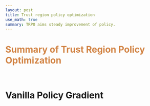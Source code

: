 ```yaml
---
layout: post
title: Trust region policy optimization
use_math: true
summary: TRPO aims steady improvement of policy.
---
```


<h1 style = "color:#d28445;font-weight:bold">
Summary of Trust Region Policy Optimization
</h1>
<br>
<h1 style = "font-weight:bold;">
Vanilla Policy Gradient
</h1>

